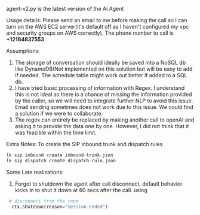 agent-v2.py is the latest version of the Ai Agent

Usage details:
Please send an email to me before making the call so I can turn on the AWS EC2 server(it's default off as I haven't configured my vpc and security groups on AWS correctly). 
The phone number to call is 
**+12184837553**

Assumptions:
1. The storage of conversation should ideally be saved into a NoSQL db like DynamoDB(Not implemented on this solution but will be easy to add if needed. 
The schedule table might work out better if added to a SQL db.
2. I have tried basic processing of information with Regex. I understand this is not ideal as there is a chance of missing the information provided by the caller, so we will need to integrate further NLP to avoid this issue. Email sending sometimes does not work due to this issue. We could find a solution if we were to collaborate.
3. The regex can entirely be replaced by making another call to openAI and asking it to provide the data one by one. However, I did not think that it was feasible within the time limit.


Extra Notes:
To create the SIP inbound trunk and dispatch rules 
```python
lk sip inbound create inbound-trunk.json
lk sip dispatch create dispatch-rule.json

```
Some Late realizations:
1. Forgot to shutdown the agent after call disconnect, default behavior kicks in to shut it down at 60 secs after the call.
   using
  ```python
   # disconnect from the room
    ctx.shutdown(reason="Session ended")
  ```
